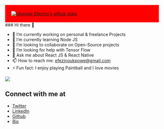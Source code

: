 <div style="padding: 20px;background-color: red">

  <a href="https://github.com/zheeno">
 <img align="center" src="https://github-readme-stats.vercel.app/api?username=zheeno&show_icons=true&theme=light&line_height=27" alt="Ukpowe Efezino's github stats"/>
</a>
</div>
### Hi there 👋

- 🔭 I’m currently working on personal & freelance Projects
- 🌱 I’m currently learning Node JS
- 👯 I’m looking to collaborate on Open-Source projects
- 🤔 I’m looking for help with Tensor Flow
- 💬 Ask me about React JS & React Native
- 📫 How to reach me: efezinoukpowe@gmail.com
- ⚡ Fun fact: I enjoy playing Paintball and I love movies

<a href="https://github.com/zheeno">
  <img align="center" src="https://github-readme-stats.vercel.app/api/top-langs/?username=zheeno&theme=light" />
</a>

## Connect with me at

- [Twitter](https://www.twitter.com/zheeno_rocks)
- [LinkedIn](https://www.linkedin.com/in/efezino-ukpowe)
- [Github](https://github.com/zheeno)
- [Bio](https://efezino.com)
